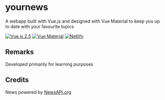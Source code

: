 # yournews
A webapp built with Vue.js and designed with Vue Material to keep you up to date with your favourite topics

<p align="center">

[![Vue.js 2.5](https://img.shields.io/badge/Vue.js-2.5-brightgreen.svg)](https://vuejs.org/)
[![Vue Material](https://img.shields.io/badge/Vue%20Material-1.0.0%20beta-brightgreen.svg)](https://vuejs.org/)
[![Netlify](https://img.shields.io/badge/deployed%20on-Netlify-brightgreen.svg)](https://suspicious-heyrovsky-050263.netlify.com/)

</p>

## Remarks
Developed primarily for learning purposes

## Credits
News powered by [NewsAPI.org](https://newsapi.org/)
